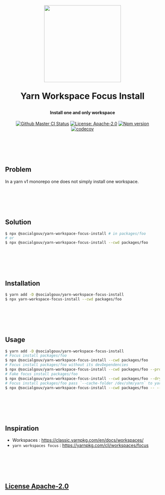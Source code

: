 <h1 align="center">
  <img src="https://github.com/SocialGouv/yarn-workspace-focus-install/raw/master/.github/yarn.png" width="250"/>
  <p align="center">Yarn Workspace Focus Install</p>
  <p align="center" style="font-size: 0.5em">Install one and only workspace</p>
</h1>

<p align="center">
  <a href="https://github.com/SocialGouv/yarn-workspace-focus-install/actions/"><img src="https://github.com/SocialGouv/yarn-workspace-focus-install/workflows/ci/badge.svg" alt="Github Master CI Status"></a>
  <a href="https://opensource.org/licenses/Apache-2.0"><img src="https://img.shields.io/badge/License-Apache--2.0-yellow.svg" alt="License: Apache-2.0"></a>
  <a href="https://www.npmjs.com/package/@socialgouv/yarn-workspace-focus-install"><img src="https://img.shields.io/npm/v/@socialgouv/yarn-workspace-focus-install.svg" alt="Npm version"></a>
  <a href="https://codecov.io/gh/SocialGouv/yarn-workspace-focus-install"><img src="https://codecov.io/gh/SocialGouv/yarn-workspace-focus-install/branch/master/graph/badge.svg" alt="codecov"></a>
</p>

<br>
<br>
<br>
<br>

## Problem

In a yarn v1 monorepo one does not simply install one workspace.

<br>
<br>
<br>
<br>

## Solution

```sh
$ npx @socialgouv/yarn-workspace-focus-install # in packages/foo
# or
$ npx @socialgouv/yarn-workspace-focus-install --cwd packages/foo
```

<br>
<br>
<br>
<br>

## Installation

```sh
$ yarn add -D @socialgouv/yarn-workspace-focus-install
$ npx yarn-workspace-focus-install --cwd packages/foo
```

<br>
<br>
<br>
<br>

## Usage

```sh
$ yarn add -D @socialgouv/yarn-workspace-focus-install
# Focus install packages/foo
$ npx @socialgouv/yarn-workspace-focus-install --cwd packages/foo
# Focus install packages/foo without its devDependencies
$ npx @socialgouv/yarn-workspace-focus-install --cwd packages/foo --production
# Fake focus install packages/foo
$ npx @socialgouv/yarn-workspace-focus-install --cwd packages/foo --dry-run
# Focus install packages/foo pass `--cache-folder /dev/shm/yarn` to yarn
$ npx @socialgouv/yarn-workspace-focus-install --cwd packages/foo -- --cache-folder /dev/shm/yarn
```

<br>
<br>
<br>
<br>

## Inspiration

- Workspaces : https://classic.yarnpkg.com/en/docs/workspaces/
- `yarn workspaces focus` : https://yarnpkg.com/cli/workspaces/focus

<br>
<br>
<br>
<br>

## [License Apache-2.0](./LICENSE)
